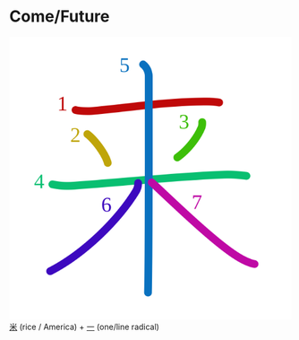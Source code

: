 # Come/Future
![6765](Kanji/kanji-colorize/6765.svg)
[米](Kanji/kanji-dict/米.md) (rice / America) + [一](Kanji/kanji-dict/一.md) (one/line radical) 